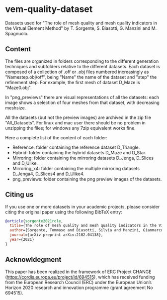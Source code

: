 # vem-quality-dataset

Datasets used for "The role of mesh quality and mesh quality indicators in the Virtual Element Method" by T. Sorgente, S. Biasotti, G. Manzini and M. Spagnuolo.


## Content
The files are organized in folders corresponding to the different generation techniques and subfolders relative to the different datasets.
Each dataset is composed of a collection of .off or .obj files numbered increasingly as "Namestep.obj/off", being "Name" the name of the dataset and "step" the refinement step. For example, the first mesh of dataset D_Maze is "Maze0.obj".

In "png_previews" there are visual representations of all the datasets: each image shows a selection of four meshes from that dataset, with decreasing meshsize.

All the datasets (but not the preview images) are archived in the zip file "All_Datasets". For linux and mac user there should be no problem in unzipping the files; for windows any 7zip equivalent works fine.

Here a complete list of the content of each folder:
- Reference: folder containing the reference dataset D_Triangle.
- Hybrid: folder containing the hybrid datasets D_Maze and D_Star.
- Mirroring: folder containing the mirroring datasets D_Jenga, D_Slices and D_Ulike.
- Mirroring_x4: folder containing the multiple mirroring datasets D_Jenga4, D_Slices4 and D_Ulike4.
- png_previews: folder containing the png preview images of the datasets. 


## Citing us
If you use one or more datasets in your academic projects, please consider citing the original paper using the following BibTeX entry:

```bibtex
@article{sorgente2021role,
  title={The role of mesh quality and mesh quality indicators in the Virtual Element Method},
  author={Sorgente, Tommaso and Biasotti, Silvia and Manzini, Gianmarco and Spagnuolo, Michela},
  journal={arXiv preprint arXiv:2102.04138},
  year={2021}
}
```

## Acknowldegment
This paper has been realized in the framework of ERC Project CHANGE (https://cordis.europa.eu/project/id/694515), which has received funding from the European Research Council (ERC) under the European Union’s Horizon 2020 research and innovation programme (grant agreement No 694515).
